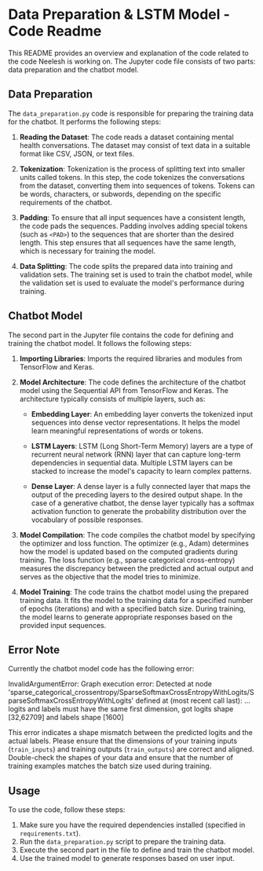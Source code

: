 # Data Preparation & LSTM Model - Code Readme

This README provides an overview and explanation of the code related to the code Neelesh is working on. The Jupyter code file consists of two parts: data preparation and the chatbot model.

## Data Preparation

The `data_preparation.py` code is responsible for preparing the training data for the chatbot. It performs the following steps:

1. **Reading the Dataset**: The code reads a dataset containing mental health conversations. The dataset may consist of text data in a suitable format like CSV, JSON, or text files.

2. **Tokenization**: Tokenization is the process of splitting text into smaller units called tokens. In this step, the code tokenizes the conversations from the dataset, converting them into sequences of tokens. Tokens can be words, characters, or subwords, depending on the specific requirements of the chatbot.

3. **Padding**: To ensure that all input sequences have a consistent length, the code pads the sequences. Padding involves adding special tokens (such as `<PAD>`) to the sequences that are shorter than the desired length. This step ensures that all sequences have the same length, which is necessary for training the model.

4. **Data Splitting**: The code splits the prepared data into training and validation sets. The training set is used to train the chatbot model, while the validation set is used to evaluate the model's performance during training.

## Chatbot Model

The second part in the Jupyter file contains the code for defining and training the chatbot model. It follows the following steps:

1. **Importing Libraries**: Imports the required libraries and modules from TensorFlow and Keras.


2. **Model Architecture**: The code defines the architecture of the chatbot model using the Sequential API from TensorFlow and Keras. The architecture typically consists of multiple layers, such as:

   - **Embedding Layer**: An embedding layer converts the tokenized input sequences into dense vector representations. It helps the model learn meaningful representations of words or tokens.

   - **LSTM Layers**: LSTM (Long Short-Term Memory) layers are a type of recurrent neural network (RNN) layer that can capture long-term dependencies in sequential data. Multiple LSTM layers can be stacked to increase the model's capacity to learn complex patterns.

   - **Dense Layer**: A dense layer is a fully connected layer that maps the output of the preceding layers to the desired output shape. In the case of a generative chatbot, the dense layer typically has a softmax activation function to generate the probability distribution over the vocabulary of possible responses.

3. **Model Compilation**: The code compiles the chatbot model by specifying the optimizer and loss function. The optimizer (e.g., Adam) determines how the model is updated based on the computed gradients during training. The loss function (e.g., sparse categorical cross-entropy) measures the discrepancy between the predicted and actual output and serves as the objective that the model tries to minimize.

4. **Model Training**: The code trains the chatbot model using the prepared training data. It fits the model to the training data for a specified number of epochs (iterations) and with a specified batch size. During training, the model learns to generate appropriate responses based on the provided input sequences.


## Error Note

Currently the chatbot model code has the following error:

InvalidArgumentError: Graph execution error: Detected at node 'sparse_categorical_crossentropy/SparseSoftmaxCrossEntropyWithLogits/SparseSoftmaxCrossEntropyWithLogits' defined at (most recent call last):
...
logits and labels must have the same first dimension, got logits shape [32,62709] and labels shape [1600]

This error indicates a shape mismatch between the predicted logits and the actual labels. Please ensure that the dimensions of your training inputs (`train_inputs`) and training outputs (`train_outputs`) are correct and aligned. Double-check the shapes of your data and ensure that the number of training examples matches the batch size used during training.

## Usage

To use the code, follow these steps:

1. Make sure you have the required dependencies installed (specified in `requirements.txt`).
2. Run the `data_preparation.py` script to prepare the training data.
3. Execute the second part in the file to define and train the chatbot model.
4. Use the trained model to generate responses based on user input.


